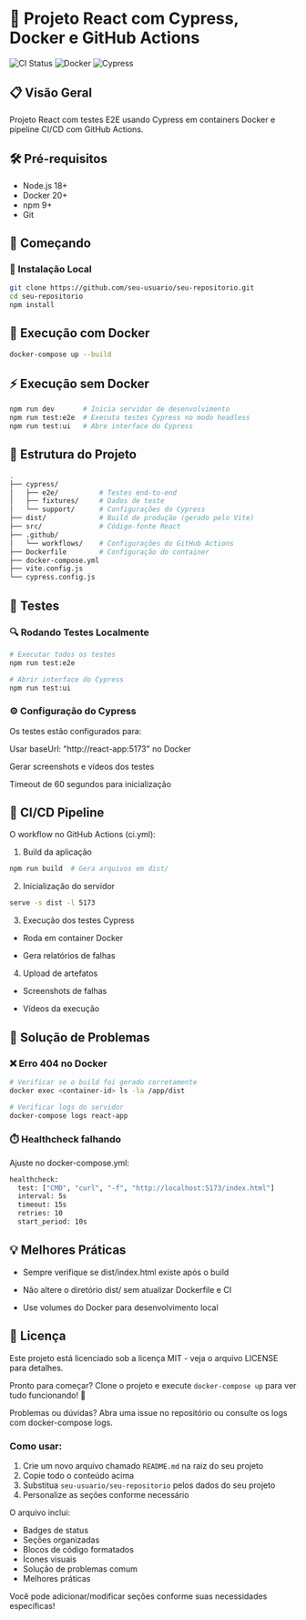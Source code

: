 # 🚀 Projeto React com Cypress, Docker e GitHub Actions

![CI Status](https://github.com/Joaozinm/cypress-github-actions/actions/workflows/ci.yml/badge.svg)
![Docker](https://img.shields.io/badge/Docker-✓-blue)
![Cypress](https://img.shields.io/badge/Cypress-12.17.1-green)

## 📋 Visão Geral

Projeto React com testes E2E usando Cypress em containers Docker e pipeline CI/CD com GitHub Actions.

## 🛠️ Pré-requisitos

- Node.js 18+
- Docker 20+
- npm 9+
- Git

## 🏁 Começando

### 🔧 Instalação Local

```bash
git clone https://github.com/seu-usuario/seu-repositorio.git
cd seu-repositorio
npm install
```

## 🐳 Execução com Docker

```bash
docker-compose up --build
```

## ⚡ Execução sem Docker

```bash
npm run dev       # Inicia servidor de desenvolvimento
npm run test:e2e  # Executa testes Cypress no modo headless
npm run test:ui   # Abre interface do Cypress
```

## 📂 Estrutura do Projeto

```bash
.
├── cypress/
│   ├── e2e/          # Testes end-to-end
│   ├── fixtures/     # Dados de teste
│   └── support/      # Configurações do Cypress
├── dist/             # Build de produção (gerado pelo Vite)
├── src/              # Código-fonte React
├── .github/
│   └── workflows/    # Configurações do GitHub Actions
├── Dockerfile        # Configuração do container
├── docker-compose.yml
├── vite.config.js
└── cypress.config.js
```

## 🧪 Testes

### 🔍 Rodando Testes Localmente

```bash
# Executar todos os testes
npm run test:e2e

# Abrir interface do Cypress
npm run test:ui
```

### ⚙️ Configuração do Cypress

Os testes estão configurados para:

Usar baseUrl: "http://react-app:5173" no Docker

Gerar screenshots e vídeos dos testes

Timeout de 60 segundos para inicialização

## 🔄 CI/CD Pipeline

O workflow no GitHub Actions (ci.yml):

1. Build da aplicação

```bash
npm run build  # Gera arquivos em dist/
```

2. Inicialização do servidor

```bash
serve -s dist -l 5173
```

3. Execução dos testes Cypress

- Roda em container Docker

- Gera relatórios de falhas

4. Upload de artefatos

- Screenshots de falhas

- Vídeos da execução

## 🐛 Solução de Problemas

### ❌ Erro 404 no Docker

```bash
# Verificar se o build foi gerado corretamente
docker exec <container-id> ls -la /app/dist

# Verificar logs do servidor
docker-compose logs react-app
```

### ⏱️ Healthcheck falhando

Ajuste no docker-compose.yml:

```bash
healthcheck:
  test: ["CMD", "curl", "-f", "http://localhost:5173/index.html"]
  interval: 5s
  timeout: 15s
  retries: 10
  start_period: 10s
```

## 💡 Melhores Práticas

- Sempre verifique se dist/index.html existe após o build

- Não altere o diretório dist/ sem atualizar Dockerfile e CI

- Use volumes do Docker para desenvolvimento local

## 📜 Licença

Este projeto está licenciado sob a licença MIT - veja o arquivo LICENSE para detalhes.

Pronto para começar? Clone o projeto e execute `docker-compose up` para ver tudo funcionando! 🎉

Problemas ou dúvidas? Abra uma issue no repositório ou consulte os logs com docker-compose logs.

### Como usar:

1. Crie um novo arquivo chamado `README.md` na raiz do seu projeto
2. Copie todo o conteúdo acima
3. Substitua `seu-usuario/seu-repositorio` pelos dados do seu projeto
4. Personalize as seções conforme necessário

O arquivo inclui:

- Badges de status
- Seções organizadas
- Blocos de código formatados
- Ícones visuais
- Solução de problemas comum
- Melhores práticas

Você pode adicionar/modificar seções conforme suas necessidades específicas!
